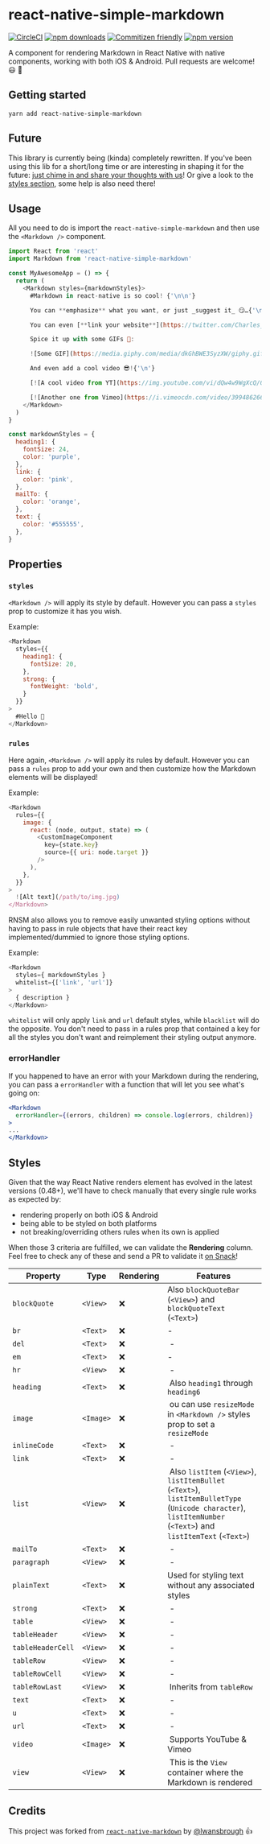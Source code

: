 # react-native-simple-markdown
[![CircleCI](https://circleci.com/gh/CharlesMangwa/react-native-simple-markdown.svg?style=shield&circle-token=4a6119afe938ed7305713fece562bb33d6bc22d8)](https://circleci.com/gh/CharlesMangwa/react-native-simple-markdown)
[![npm downloads](https://img.shields.io/npm/dm/react-native-simple-markdown.svg?maxAge=2592000)](https://www.npmjs.com/package/react-native-simple-markdown)
[![Commitizen friendly](https://img.shields.io/badge/commitizen-friendly-brightgreen.svg)](http://commitizen.github.io/cz-cli/)
[![npm version](https://img.shields.io/npm/v/react-native-simple-markdown.svg)](https://www.npmjs.com/package/react-native-simple-markdown)

A component for rendering Markdown in React Native with native components, working with both iOS & Android. Pull requests are welcome! 😃 🎉

## Getting started

`yarn add react-native-simple-markdown`

## Future

This library is currently being (kinda) completely rewritten. If you've been using this lib for a short/long time or are interesting in shaping it for the future: [just chime in and share your thoughts with us](https://github.com/CharlesMangwa/react-native-simple-markdown/issues/75)! Or give a look to the [styles section](https://github.com/CharlesMangwa/react-native-simple-markdown/tree/next#styles-1), some help is also need there!

## Usage

All you need to do is import the `react-native-simple-markdown` and then use the
`<Markdown />` component.

```js
import React from 'react'
import Markdown from 'react-native-simple-markdown'

const MyAwesomeApp = () => {
  return (
    <Markdown styles={markdownStyles}>
      #Markdown in react-native is so cool! {'\n\n'}

      You can **emphasize** what you want, or just _suggest it_ 😏…{'\n'}

      You can even [**link your website**](https://twitter.com/Charles_Mangwa) or if you prefer: [email somebody](mailto:email@somebody.com){'\n'}

      Spice it up with some GIFs 💃:

      ![Some GIF](https://media.giphy.com/media/dkGhBWE3SyzXW/giphy.gif){'\n'}

      And even add a cool video 😎!{'\n'}

      [![A cool video from YT](https://img.youtube.com/vi/dQw4w9WgXcQ/0.jpg)](http://www.youtube.com/watch?v=dQw4w9WgXcQ)

      [![Another one from Vimeo](https://i.vimeocdn.com/video/399486266_640.jpg)](https://vimeo.com/57580368)
    </Markdown>   
  )
}

const markdownStyles = {
  heading1: {
    fontSize: 24,
    color: 'purple',
  },
  link: {
    color: 'pink',
  },
  mailTo: {
    color: 'orange',
  },
  text: {
    color: '#555555',
  },
}
```

## Properties
### `styles`

`<Markdown />` will apply its style by default. However you can pass a `styles` prop to customize it has you wish.

Example:

```js
<Markdown
  styles={{
    heading1: {
      fontSize: 20,
    },
    strong: {
      fontWeight: 'bold',
    }
  }}
>
  #Hello 👋
</Markdown>
```

### `rules`

Here again, `<Markdown />` will apply its rules by default. However you can pass a `rules` prop to add your own and then customize how the Markdown elements will be displayed!

Example:

```js
<Markdown
  rules={{
    image: {
      react: (node, output, state) => (
        <CustomImageComponent
          key={state.key}
          source={{ uri: node.target }}
        />
      ),
    },
  }}
>
  ![Alt text](/path/to/img.jpg)
</Markdown>
```

RNSM also allows you to remove easily unwanted styling options without having to pass in rule objects that have their react key implemented/dummied to ignore those styling options.

Example:

```js
<Markdown
  styles={ markdownStyles }
  whitelist={['link', 'url']}
>
  { description }
</Markdown>
```

`whitelist` will only apply `link` and `url` default styles, while `blacklist` will do the opposite. You don't need to pass in a rules prop that contained a key for all the styles you don't want and reimplement their styling output anymore.

### errorHandler

If you happened to have an error with your Markdown during the rendering, you can pass a `errorHandler` with a function that will let you see what's going on:

```jsx
<Markdown
  errorHandler={(errors, children) => console.log(errors, children)}
>
...
</Markdown>

```

## Styles

Given that the way React Native renders element has evolved in the latest versions (0.48+), we'll have to check manually that every single rule works as expected by:
- rendering properly on both iOS & Android
- being able to be styled on both platforms
- not breaking/overriding others rules when its own is applied

When those 3 criteria are fulfilled, we can validate the **Rendering** column. Feel free to check any of these and send a PR to validate it [on Snack](https://snack.expo.io/By2dzl04G)!

| Property | Type | Rendering | Features |
| ------ | ------ |  ------ |  ------ |
| `blockQuote` | `<View>` | ❌ | Also `blockQuoteBar` (`<View>`) and `blockQuoteText` (`<Text>`) |
| `br` | `<Text>` | ❌ | - |
| `del` | `<Text>` | ❌ | - |
| `em` | `<Text>` | ❌ | - |
| `hr` | `<View>` | ❌ | - |
| `heading` | `<Text>` | ❌ | Also `heading1` through `heading6` |
| `image` | `<Image>` | ❌ | ou can use `resizeMode` in `<Markdown />` styles prop to set a `resizeMode` |
| `inlineCode` | `<Text>` | ❌ | - |
| `link` | `<Text>` | ❌ | - |
| `list` | `<View>` | ❌ | Also `listItem` (`<View>`), `listItemBullet` (`<Text>`), `listItemBulletType` (`Unicode character`), `listItemNumber` (`<Text>`) and `listItemText` (`<Text>`) |
| `mailTo` | `<Text>` | ❌ | - |
| `paragraph` | `<View>` | ❌ | - |
| `plainText` | `<Text>` | ❌ | Used for styling text without any associated styles |
| `strong` | `<Text>` | ❌ | - |
| `table` | `<View>` | ❌ | - |
| `tableHeader` | `<View>` | ❌ | - |
| `tableHeaderCell` | `<View>` | ❌ | - |
| `tableRow` | `<View>` | ❌ | - |
| `tableRowCell` | `<View>` | ❌ | - |
| `tableRowLast` | `<View>` | ❌ | Inherits from `tableRow` |
| `text` | `<Text>` | ❌ | - |
| `u` | `<Text>` | ❌ | - |
| `url` | `<Text>` | ❌ | - |
| `video` | `<Image>` | ❌ | Supports YouTube & Vimeo |
| `view` | `<View>` | ❌ | This is the `View` container where the Markdown is rendered |

## Credits

This project was forked from [`react-native-markdown`](https://github.com/lwansbrough/react-native-markdown) by [@lwansbrough](https://github.com/lwansbrough) 👍
